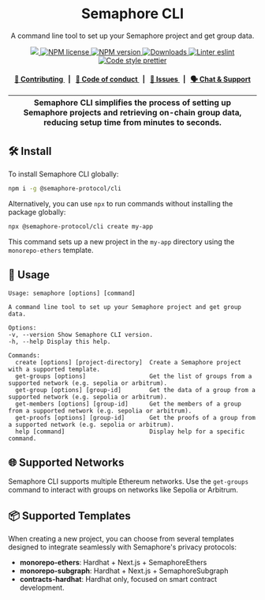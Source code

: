 <p align="center">
    <h1 align="center">
        Semaphore CLI
    </h1>
    <p align="center">A command line tool to set up your Semaphore project and get group data.</p>
</p>

<p align="center">
    <a href="https://github.com/semaphore-protocol">
        <img src="https://img.shields.io/badge/project-Semaphore-blue.svg?style=flat-square">
    </a>
    <a href="https://github.com/semaphore-protocol/semaphore/blob/main/LICENSE">
        <img alt="NPM license" src="https://img.shields.io/npm/l/%40semaphore-protocol%2Fcli?style=flat-square">
    </a>
    <a href="https://www.npmjs.com/package/@semaphore-protocol/cli">
        <img alt="NPM version" src="https://img.shields.io/npm/v/@semaphore-protocol/cli?style=flat-square" />
    </a>
    <a href="https://npmjs.org/package/@semaphore-protocol/cli">
        <img alt="Downloads" src="https://img.shields.io/npm/dm/@semaphore-protocol/cli.svg?style=flat-square" />
    </a>
    <a href="https://eslint.org/">
        <img alt="Linter eslint" src="https://img.shields.io/badge/linter-eslint-8080f2?style=flat-square&logo=eslint" />
    </a>
    <a href="https://prettier.io/">
        <img alt="Code style prettier" src="https://img.shields.io/badge/code%20style-prettier-f8bc45?style=flat-square&logo=prettier" />
    </a>
</p>

<div align="center">
    <h4>
        <a href="https://github.com/semaphore-protocol/semaphore/blob/main/CONTRIBUTING.md">
            👥 Contributing
        </a>
        <span>&nbsp;&nbsp;|&nbsp;&nbsp;</span>
        <a href="https://github.com/semaphore-protocol/semaphore/blob/main/CODE_OF_CONDUCT.md">
            🤝 Code of conduct
        </a>
        <span>&nbsp;&nbsp;|&nbsp;&nbsp;</span>
        <a href="https://github.com/semaphore-protocol/semaphore/contribute">
            🔎 Issues
        </a>
        <span>&nbsp;&nbsp;|&nbsp;&nbsp;</span>
        <a href="https://semaphore.pse.dev/discord">
            🗣️ Chat &amp; Support
        </a>
    </h4>
</div>

| Semaphore CLI simplifies the process of setting up Semaphore projects and retrieving on-chain group data, reducing setup time from minutes to seconds. |
| ------------------------------------------------------------------------------------------------------------------------------------------------------ |

## 🛠 Install

To install Semaphore CLI globally:

```bash
npm i -g @semaphore-protocol/cli
```

Alternatively, you can use `npx` to run commands without installing the package globally:

```bash
npx @semaphore-protocol/cli create my-app
```

This command sets up a new project in the `my-app` directory using the `monorepo-ethers` template.

## 📜 Usage

```
Usage: semaphore [options] [command]

A command line tool to set up your Semaphore project and get group data.

Options:
-v, --version Show Semaphore CLI version.
-h, --help Display this help.

Commands:
  create [options] [project-directory]  Create a Semaphore project with a supported template.
  get-groups [options]                  Get the list of groups from a supported network (e.g. sepolia or arbitrum).
  get-group [options] [group-id]        Get the data of a group from a supported network (e.g. sepolia or arbitrum).
  get-members [options] [group-id]      Get the members of a group from a supported network (e.g. sepolia or arbitrum).
  get-proofs [options] [group-id]       Get the proofs of a group from a supported network (e.g. sepolia or arbitrum).
  help [command]                        Display help for a specific command.
```

## 🌐 Supported Networks

Semaphore CLI supports multiple Ethereum networks. Use the `get-groups` command to interact with groups on networks like Sepolia or Arbitrum.

## 📦 Supported Templates

When creating a new project, you can choose from several templates designed to integrate seamlessly with Semaphore's privacy protocols:

-   **monorepo-ethers**: Hardhat + Next.js + SemaphoreEthers
-   **monorepo-subgraph**: Hardhat + Next.js + SemaphoreSubgraph
-   **contracts-hardhat**: Hardhat only, focused on smart contract development.
